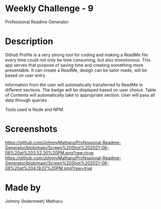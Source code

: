 # Weekly Challenge - 9
Professional Readme Generator

# Description 
Github Profile is a very strong tool for coding and making a ReadMe file every time could not only be time consuming, but also monotonous. This app serves that purpose of saving time and creating something more presentable. It can create a ReadMe, design can be tailor made, will be based on user entry 

Information from the user will automatically transferred to ReadMe in different sections. The badge will be displayed based on user choice. Table of Contents will automatically take to appropriate section. User will pass all data through queries

Tools used is Node and NPM.

# Screenshots
https://github.com/JohnnyMatharu/Professional-Readme-Generator/blob/main/Screen%20Shot%202021-06-08%20at%203.52.30%20PM.png?raw=true
https://github.com/JohnnyMatharu/Professional-Readme-Generator/blob/main/Screen%20Shot%202021-06-08%20at%204.19.07%20PM.png?raw=true

# Made by
Johnny (Indermeet) Matharu

